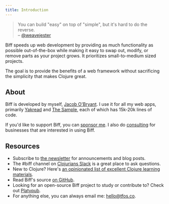 ```yaml
---
title: Introduction
---
```


<blockquote>
<p>You can build "easy" on top of "simple", but it's hard to do the reverse.<br>
– <a href="https://github.com/ring-clojure/ring/issues/393#issuecomment-593005197">@weavejester</a></p>
</blockquote>

Biff speeds up web development by providing as much functionality as possible
out-of-the-box while making it easy to swap out, modify, or remove parts as
your project grows. It prioritizes small-to-medium sized projects.

The goal is to provide the benefits of a web framework without sacrificing the
simplicity that makes Clojure great.

## About

Biff is developed by myself, [Jacob O'Bryant](https://tfos.co). I use it for all my web apps, primarily
[Yakread](https://yakread.com/) and [The Sample](https://thesample.ai/), each of which has
15k-20k lines of code.

If you'd like to support Biff, you can [sponsor me](https://github.com/sponsors/jacobobryant/).
I also do [consulting](mailto:hello@tfos.co?subject=Biff%20consulting) for businesses that are
interested in using Biff.

## Resources

- Subscribe to [the newsletter](/newsletter/) for announcements and blog posts.
- The #biff channel on [Clojurians Slack](http://clojurians.net) is a great place to ask questions.
- New to Clojure? Here's [an opinionated list of excellent Clojure learning materials](https://gist.github.com/ssrihari/0bf159afb781eef7cc552a1a0b17786f).
- Read Biff's source [on GitHub](https://github.com/jacobobryant/biff).
- Looking for an open-source Biff project to study or contribute to? Check out [Platypub](https://github.com/jacobobryant/platypub).
- For anything else, you can always email me: <hello@tfos.co>.
